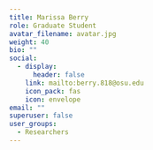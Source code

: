 ```yaml
---
title: Marissa Berry
role: Graduate Student
avatar_filename: avatar.jpg
weight: 40
bio: ""
social:
  - display:
      header: false
    link: mailto:berry.818@osu.edu
    icon_pack: fas
    icon: envelope
email: ""
superuser: false
user_groups:
  - Researchers
---
```

